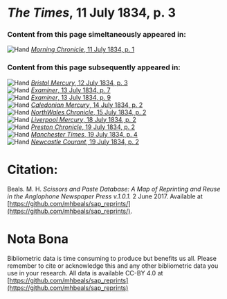 # *The Times*, 11 July 1834, p. 3  
  
### Content from this page simeltaneously appeared in:  
![Hand](http://scissorsandpaste.net/wp-content/uploads/2017/06/smallhandpointer.png) [*Morning Chronicle*, 11 July 1834, p. 1](https://mhbeals.github.io/sap_html/Morning-Chronicle/Morning-Chronicle-11-July-1834-p-1)  
  
### Content from this page subsequently appeared in:  
![Hand](http://scissorsandpaste.net/wp-content/uploads/2017/06/smallhandpointer.png) [*Bristol Mercury*, 12 July 1834, p. 3](https://mhbeals.github.io/sap_html/Bristol-Mercury/Bristol-Mercury-12-July-1834-p-3)  
![Hand](http://scissorsandpaste.net/wp-content/uploads/2017/06/smallhandpointer.png) [*Examiner*, 13 July 1834, p. 7](https://mhbeals.github.io/sap_html/Examiner/Examiner-13-July-1834-p-7)  
![Hand](http://scissorsandpaste.net/wp-content/uploads/2017/06/smallhandpointer.png) [*Examiner*, 13 July 1834, p. 9](https://mhbeals.github.io/sap_html/Examiner/Examiner-13-July-1834-p-9)  
![Hand](http://scissorsandpaste.net/wp-content/uploads/2017/06/smallhandpointer.png) [*Caledonian Mercury*, 14 July 1834, p. 2](https://mhbeals.github.io/sap_html/Caledonian-Mercury/Caledonian-Mercury-14-July-1834-p-2)  
![Hand](http://scissorsandpaste.net/wp-content/uploads/2017/06/smallhandpointer.png) [*NorthWales Chronicle*, 15 July 1834, p. 2](https://mhbeals.github.io/sap_html/NorthWales-Chronicle/NorthWales-Chronicle-15-July-1834-p-2)  
![Hand](http://scissorsandpaste.net/wp-content/uploads/2017/06/smallhandpointer.png) [*Liverpool Mercury*, 18 July 1834, p. 2](https://mhbeals.github.io/sap_html/Liverpool-Mercury/Liverpool-Mercury-18-July-1834-p-2)  
![Hand](http://scissorsandpaste.net/wp-content/uploads/2017/06/smallhandpointer.png) [*Preston Chronicle*, 19 July 1834, p. 2](https://mhbeals.github.io/sap_html/Preston-Chronicle/Preston-Chronicle-19-July-1834-p-2)  
![Hand](http://scissorsandpaste.net/wp-content/uploads/2017/06/smallhandpointer.png) [*Manchester Times*, 19 July 1834, p. 4](https://mhbeals.github.io/sap_html/Manchester-Times/Manchester-Times-19-July-1834-p-4)  
![Hand](http://scissorsandpaste.net/wp-content/uploads/2017/06/smallhandpointer.png) [*Newcastle Courant*, 19 July 1834, p. 2](https://mhbeals.github.io/sap_html/Newcastle-Courant/Newcastle-Courant-19-July-1834-p-2)  


# Citation: 

Beals. M. H. *Scissors and Paste Database: A Map of Reprinting and Reuse in the Anglophone Newspaper Press v.1.0.1.* 2 June 2017. Available at [https://github.com/mhbeals/sap_reprints/](https://github.com/mhbeals/sap_reprints/). 

# Nota Bona

Bibliometric data is time consuming to produce but benefits us all. Please remember to cite or acknowledge this and any other bibliometric data you use in your research. All data is available CC-BY 4.0 at [https://github.com/mhbeals/sap_reprints](https://github.com/mhbeals/sap_reprints)
